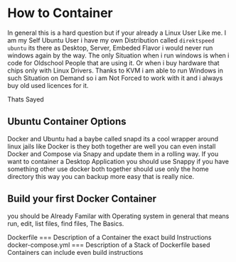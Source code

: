 # How to Container
In general this is a hard question but if your already a Linux User Like me. I am my Self Ubuntu User i have my own 
Distribution called ```direktspeed ubuntu``` its there as Desktop, Server, Embeded Flavor i would never run windows 
again by the way. The only Situation when i run windows is when i code for Oldschool People that are using it. Or
when i buy hardware that chips only with Linux Drivers. Thanks to KVM i am able to run Windows in such Situation on Demand
so i am Not Forced to work with it and i always buy old used licences for it.

Thats Sayed

## Ubuntu Container Options
Docker and Ubuntu had a baybe called snapd its a cool wrapper around linux jails like Docker is they both together are well
you can even install Docker and Compose via Snapy and update them in a rolling way. If you want to container a Desktop Application 
you should use Snappy if you have something other use docker both together should use only the home directory this way you can backup
more easy that is really nice.


## Build your first Docker Container
you should be Already Familar with Operating system in general that means run, edit, list files, find files, The Basics.

Dockerfile === Description of a Container the exact build Instructions 
docker-compose.yml === Description of a Stack of Dockerfile based Containers can include even build instructions
